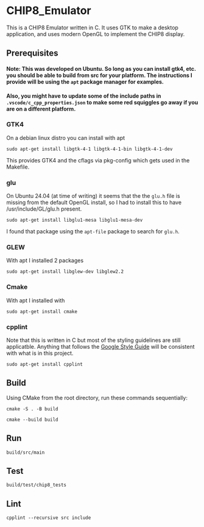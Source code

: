 # CHIP8_Emulator
This is a CHIP8 Emulator written in C. It uses GTK to make a desktop application, and uses modern OpenGL to implement the CHIP8 display.


## Prerequisites
#### Note: This was developed on Ubuntu. So long as you can install gtk4, etc. you should be able to build from src for your platform. The instructions I provide will be using the `apt` package manager for examples.
#### Also, you might have to update some of the include paths in `.vscode/c_cpp_properties.json` to make some red squiggles go away if you are on a different platform.


### GTK4
On a debian linux distro you can install with apt
```
sudo apt-get install libgtk-4-1 libgtk-4-1-bin libgtk-4-1-dev
```
This provides GTK4 and the cflags via pkg-config which gets used in the Makefile.


### glu
On Ubuntu 24.04 (at time of writing) it seems that the the `glu.h` file is missing from the default OpenGL install, so I had to install this to have /usr/include/GL/glu.h present.
```
sudo apt-get install libglu1-mesa libglu1-mesa-dev
```
I found that package using the `apt-file` package to search for  `glu.h`.


### GLEW
With apt I installed 2 packages
```
sudo apt-get install libglew-dev libglew2.2
```


### Cmake
With apt I installed with
```
sudo apt-get install cmake
```


### cpplint
Note that this is written in C but most of the styling guidelines are still applicatble. Anything that follows the [Google Style Guide](https://google.github.io/styleguide/cppguide.html) will be consistent with what is in this project.
```
sudo apt-get install cpplint
```


## Build
Using CMake from the root directory, run these commands sequentially:
```
cmake -S . -B build

cmake --build build
```


## Run
```
build/src/main
```


## Test
```
build/test/chip8_tests
```


## Lint
```
cpplint --recursive src include
```
